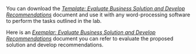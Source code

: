 You can download the <a href="https://github.com/sathyap22/Project/blob/master/Sathya_Captsone.pdf" target="_blank">_Template: Evaluate Business Solution and Develop Recommendations_</a> document and use it with any word-processing software to perform the tasks outlined in the lab.
 
Here is an [_Exemplar: Evaluate Business Solution and Develop Recommendations_](https://github.com/sathyap22/Project/raw/master/Sathya_Captsone.pdf) document you can refer to evaluate the proposed solution and develop recommendations.
